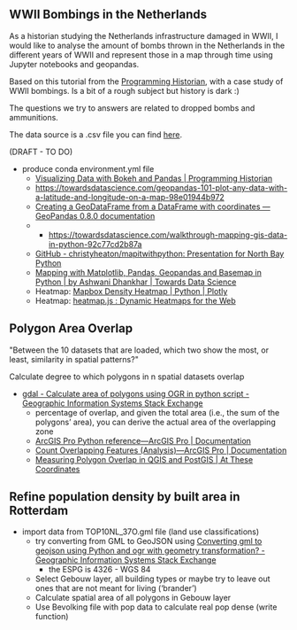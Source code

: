 ## WWII Bombings in the Netherlands 

As a historian studying the Netherlands infrastructure damaged in WWII, I would like to analyse the amount of bombs thrown in the Netherlands in the different years of WWII and represent those in a map through time using Jupyter notebooks and geopandas.

Based on this tutorial from the [Programming Historian](https://programminghistorian.org/en/lessons/visualizing-with-bokeh#creating-a-python-3-virtual-environment), with a case study of WWII bombings. Is a bit of a rough subject but history is dark :)

The questions we try to answers are related to dropped bombs and ammunitions.

The data source is a .csv file you can find [here](https://raw.githubusercontent.com/programminghistorian/ph-submissions/gh-pages/assets/visualizing-with-bokeh/thor_wwii.csv).

(DRAFT - TO DO)
- produce conda environment.yml file
	- [Visualizing Data with Bokeh and Pandas | Programming Historian](http://programminghistorian.github.io/ph-submissions/lessons/published/visualizing-with-bokeh#the-wwii-thor-dataset)
	- https://towardsdatascience.com/geopandas-101-plot-any-data-with-a-latitude-and-longitude-on-a-map-98e01944b972
	- [Creating a GeoDataFrame from a DataFrame with coordinates — GeoPandas 0.8.0 documentation](https://geopandas.org/gallery/create_geopandas_from_pandas.html)
	- - https://towardsdatascience.com/walkthrough-mapping-gis-data-in-python-92c77cd2b87a
	- [GitHub - christyheaton/mapitwithpython: Presentation for North Bay Python](https://github.com/christyheaton/mapitwithpython)
	- [Mapping with Matplotlib, Pandas, Geopandas and Basemap in Python | by Ashwani Dhankhar | Towards Data Science](https://towardsdatascience.com/mapping-with-matplotlib-pandas-geopandas-and-basemap-in-python-d11b57ab5dac)
	- Heatmap: [Mapbox Density Heatmap | Python | Plotly](https://plotly.com/python/mapbox-density-heatmaps/)
	- Heatmap: [heatmap.js : Dynamic Heatmaps for the Web](https://www.patrick-wied.at/static/heatmapjs/)

## Polygon Area Overlap 

"Between the 10 datasets that are loaded, which two show the most, or least, similarity in spatial patterns?" 

Calculate degree to which polygons in n spatial datasets overlap

- [gdal - Calculate area of polygons using OGR in python script - Geographic Information Systems Stack Exchange](https://gis.stackexchange.com/questions/169186/calculate-area-of-polygons-using-ogr-in-python-script)
	- percentage of overlap, and given the total area (i.e., the sum of the polygons’ area), you can derive the actual area of the overlapping zone
	- [ArcGIS Pro Python reference—ArcGIS Pro | Documentation](https://pro.arcgis.com/en/pro-app/latest/arcpy/main/arcgis-pro-arcpy-reference.htm)
	- [Count Overlapping Features (Analysis)—ArcGIS Pro | Documentation](https://pro.arcgis.com/en/pro-app/latest/tool-reference/analysis/count-overlapping-features.htm)
	- [Measuring Polygon Overlap in QGIS and PostGIS | At These Coordinates](https://atcoordinates.info/2018/11/26/measuring-polygon-overlap-in-qgis-and-postgis/)

## Refine population density by built area in Rotterdam

- import data from TOP10NL_37O.gml file (land use classifications)
	- try converting from GML to GeoJSON using [Converting gml to geojson using Python and ogr with geometry transformation? - Geographic Information Systems Stack Exchange](https://gis.stackexchange.com/questions/77974/converting-gml-to-geojson-using-python-and-ogr-with-geometry-transformation)
		- the ESPG is 4326 - WGS 84
	- Select Gebouw layer, all building types or maybe try to leave out ones that are not meant for living (‘brander’)
	- Calculate spatial area of all polygons in Gebouw layer
	- Use Bevolking file with pop data to calculate real pop dense (write function) 

